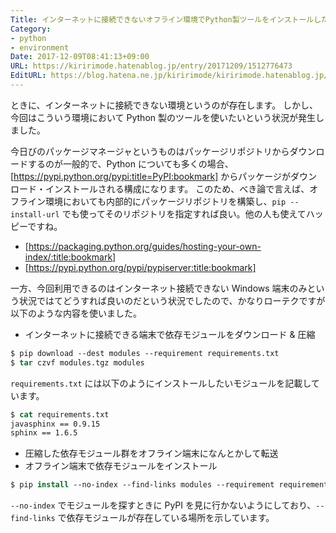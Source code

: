 ```yaml
---
Title: インターネットに接続できないオフライン環境でPython製ツールをインストールしたい
Category:
- python
- environment
Date: 2017-12-09T08:41:13+09:00
URL: https://kiririmode.hatenablog.jp/entry/20171209/1512776473
EditURL: https://blog.hatena.ne.jp/kiririmode/kiririmode.hatenablog.jp/atom/entry/8599973812324930545
---
```


ときに、インターネットに接続できない環境というのが存在します。
しかし、今回はこういう環境において Python 製のツールを使いたいという状況が発生しました。

今日びのパッケージマネージャというものはパッケージリポジトリからダウンロードするのが一般的で、Python についても多くの場合、[https://pypi.python.org/pypi:title=PyPI:bookmark] からパッケージがダウンロード・インストールされる構成になります。
このため、べき論で言えば、オフライン環境においても内部的にパッケージリポジトリを構築し、`pip --install-url` でも使ってそのリポジトリを指定すれば良い。他の人も使えてハッピーですね。

* [https://packaging.python.org/guides/hosting-your-own-index/:title:bookmark]
* [https://pypi.python.org/pypi/pypiserver:title:bookmark]


一方、今回利用できるのはインターネット接続できない Windows 端末のみという状況ではてどうすれば良いのだという状況でしたので、かなりローテクですが以下のような内容を使いました。

- インターネットに接続できる端末で依存モジュールをダウンロード & 圧縮
```tcsh
$ pip download --dest modules --requirement requirements.txt
$ tar czvf modules.tgz modules
```
`requirements.txt` には以下のようにインストールしたいモジュールを記載しています。
```tcsh
$ cat requirements.txt
javasphinx == 0.9.15
sphinx == 1.6.5
```
- 圧縮した依存モジュール群をオフライン端末になんとかして転送
- オフライン端末で依存モジュールをインストール
```tcsh
$ pip install --no-index --find-links modules --requirement requirements.txt
```
`--no-index` でモジュールを探すときに PyPI を見に行かないようにしており、`--find-links` で依存モジュールが存在している場所を示しています。
